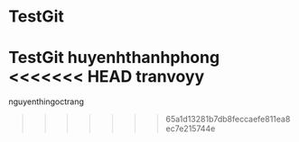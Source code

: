 # TestGit
TestGit
huyenhthanhphong
<<<<<<< HEAD
tranvoyy
=======
nguyenthingoctrang
>>>>>>> 65a1d13281b7db8feccaefe811ea8ec7e215744e
